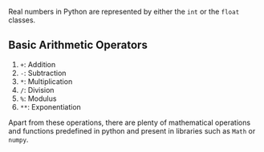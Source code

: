 Real numbers in Python are represented by either the `int` or the `float` classes.

## Basic Arithmetic Operators
1. `+`: Addition
2. `-`: Subtraction
3. `*`: Multiplication
4. `/`: Division
5. `%`: Modulus
6. `**`: Exponentiation

Apart from these operations, there are plenty of mathematical operations and functions predefined in python and present in libraries such as `Math` or `numpy`.